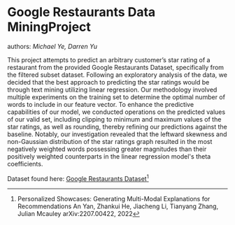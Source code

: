 # Google Restaurants Data MiningProject

authors: *Michael Ye, Darren Yu*

This project attempts to predict an arbitrary customer’s star rating of a restaurant from the provided Google Restaurants Dataset, specifically from the filtered subset dataset. Following an exploratory analysis of the data, we decided that the best approach to predicting the star ratings would be through text mining utilizing linear regression. Our methodology involved multiple experiments on the training set to determine the optimal number of words to include in our feature vector. To enhance the predictive capabilities of our model, we conducted operations on the predicted values of our valid set, including clipping to minimum and maximum values of the star ratings, as well as rounding, thereby refining our predictions against the baseline. Notably, our investigation revealed that the leftward skewness and non-Gaussian distribution of the star ratings graph resulted in the most negatively weighted words possessing greater magnitudes than their positively weighted counterparts in the linear regression model's theta coefficients.

Dataset found here: [Google Restaurants Dataset](https://drive.google.com/drive/folders/1lMyaUW8VgXEojpjiMMrt-VC5uPeZ3al0)[^1]

[^1]: Personalized Showcases: Generating Multi-Modal Explanations for Recommendations
An Yan, Zhankui He, Jiacheng Li, Tianyang Zhang, Julian Mcauley
arXiv:2207.00422, 2022
